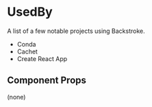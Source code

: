 # UsedBy

A list of a few notable projects using Backstroke.

- Conda
- Cachet
- Create React App

## Component Props
(none)
